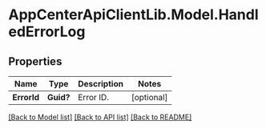 # AppCenterApiClientLib.Model.HandledErrorLog
## Properties

Name | Type | Description | Notes
------------ | ------------- | ------------- | -------------
**ErrorId** | **Guid?** | Error ID.  | [optional] 

[[Back to Model list]](../README.md#documentation-for-models) [[Back to API list]](../README.md#documentation-for-api-endpoints) [[Back to README]](../README.md)


